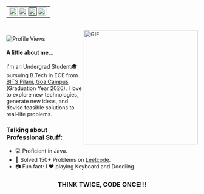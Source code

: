<table>
    <tr>
    <td  align="center">
        <a href="https://www.linkedin.com/in/priyam47/">
        <img align="left" alt="Priyam | LinkdeIN" width="22px" src="https://cdn.imgbin.com/7/2/20/imgbin-linkedin-cuUL2VG2VGgyy8qC4LY4LWxvy.jpg" />
        </a>
        <a href="https://auth.geeksforgeeks.org/user/priyamagrawal2004">
        <img align="left" alt="Priyam | GeeksForGeeks" width="22px" src="https://media.geeksforgeeks.org/wp-content/cdn-uploads/20190710102234/download3.png" />
        </a>
        <a href="">
        <img align="left" alt="Priyam | Hackerrank" width="22px" src="https://upload.wikimedia.org/wikipedia/commons/4/40/HackerRank_Icon-1000px.png" />
        </a>
        </a>
         <a href="https://leetcode.com/priyam47/">
        <img align="left" alt="Priyam | LeetCode" width="22px" src="https://upload.wikimedia.org/wikipedia/commons/1/19/LeetCode_logo_black.png" />
        </a>
    </td>
    <tr>
</table>
<br>

<img align="right" alt="GIF" src="https://i.pinimg.com/originals/e4/26/70/e426702edf874b181aced1e2fa5c6cde.gif" height=300 width=300/>

![Profile Views](https://komarev.com/ghpvc/?username=shiv-am2608&color=4AB197&label=Profile+Views)
#### A little about me...  
I'm an Undergrad Student🎓 pursuing B.Tech in ECE from  [BITS Pilani, Goa Campus](https://www.bits-pilani.ac.in/goa/)  (Graduation Year 2026). I love to explore new technologies, generate new ideas, and devise feasible solutions to real-life problems.

### Talking about Professional Stuff:

- 💻 Proficient in Java.
- 🥅 Solved 150+ Problems on [Leetcode](https://leetcode.com/priyam47/).
- 📷 Fun fact: I ❤️ playing Keyboard and Doodling. 

<div align="center">

### THINK TWICE, CODE ONCE!!!

</div>
